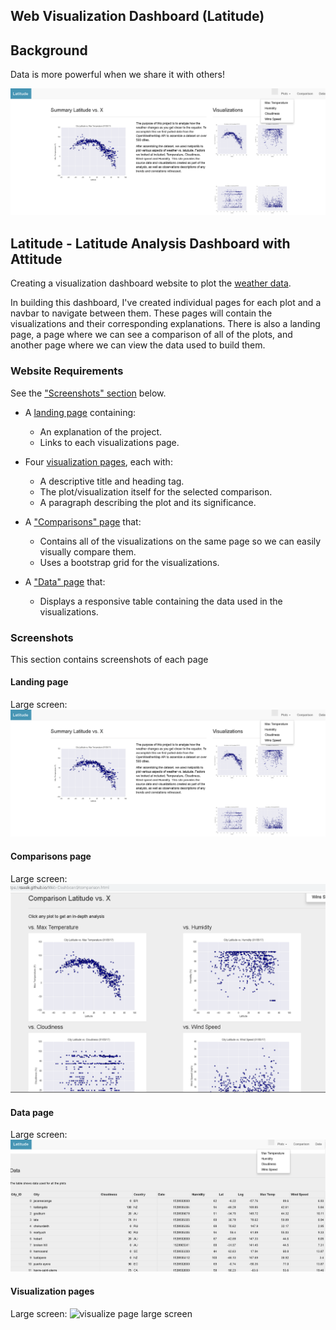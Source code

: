 ## Web Visualization Dashboard (Latitude)

## Background

Data is more powerful when we share it with others! 

![Images/landing-page.png](Images/landing-page.png)

## Latitude - Latitude Analysis Dashboard with Attitude

Creating a visualization dashboard website to plot the  [weather data](Resources/cities.csv).

In building this dashboard, I've created individual pages for each plot and a navbar to navigate between them. These pages will contain the visualizations and their corresponding explanations. There is also a landing page, a page where we can see a comparison of all of the plots, and another page where we can view the data used to build them.

### Website Requirements

See the ["Screenshots" section](#screenshots) below.

* A [landing page](#landing-page) containing:
  * An explanation of the project.
  * Links to each visualizations page.
* Four [visualization pages](#visualization-pages), each with:
  * A descriptive title and heading tag.
  * The plot/visualization itself for the selected comparison.
  * A paragraph describing the plot and its significance.
* A ["Comparisons" page](#comparisons-page) that:
  * Contains all of the visualizations on the same page so we can easily visually compare them.
  * Uses a bootstrap grid for the visualizations.
    
* A ["Data" page](#data-page) that:
  * Displays a responsive table containing the data used in the visualizations.
    

### Screenshots

This section contains screenshots of each page 

#### Landing page

Large screen:
![Landing page large screen](Images/landing-page.png)



#### Comparisons page

Large screen:
![comparison page large screen](Images/comparison-page.png)

#### Data page

Large screen:
![data page large screen](Images/data-page.png)


#### Visualization pages


Large screen:
![visualize page large screen](Images/max-temperatue-plot.png)

